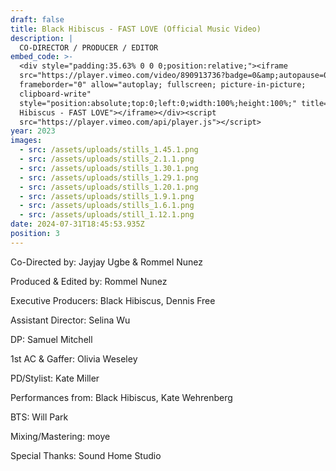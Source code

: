 ```yaml
---
draft: false
title: Black Hibiscus - FAST LOVE (Official Music Video)
description: |
  CO-DIRECTOR / PRODUCER / EDITOR
embed_code: >-
  <div style="padding:35.63% 0 0 0;position:relative;"><iframe
  src="https://player.vimeo.com/video/890913736?badge=0&amp;autopause=0&amp;player_id=0&amp;app_id=58479"
  frameborder="0" allow="autoplay; fullscreen; picture-in-picture;
  clipboard-write"
  style="position:absolute;top:0;left:0;width:100%;height:100%;" title="Black
  Hibiscus - FAST LOVE"></iframe></div><script
  src="https://player.vimeo.com/api/player.js"></script>
year: 2023
images:
  - src: /assets/uploads/stills_1.45.1.png
  - src: /assets/uploads/stills_2.1.1.png
  - src: /assets/uploads/stills_1.30.1.png
  - src: /assets/uploads/stills_1.29.1.png
  - src: /assets/uploads/stills_1.20.1.png
  - src: /assets/uploads/stills_1.9.1.png
  - src: /assets/uploads/stills_1.6.1.png
  - src: /assets/uploads/still_1.12.1.png
date: 2024-07-31T18:45:53.935Z
position: 3
---
```


Co-Directed by: Jayjay Ugbe & Rommel Nunez

Produced & Edited by: Rommel Nunez

Executive Producers: Black Hibiscus, Dennis Free

Assistant Director: Selina Wu

DP: Samuel Mitchell

1st AC & Gaffer: Olivia Weseley

PD/Stylist: Kate Miller

Performances from: Black Hibiscus, Kate Wehrenberg

BTS: Will Park

Mixing/Mastering: moye

Special Thanks: Sound Home Studio

